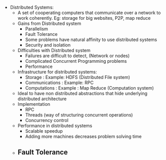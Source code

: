 - Distributed Systems:
    - A set of cooperating computers that communicate over a network to work
    coherently. Eg: storage for big websites, P2P, map reduce
    - Gains from Distributed system
        - Parallelism
        - Fault Tolerance
        - Some problems have natural affinity to use distributed systems
        - Security and isolation
    - Difficulties with Distributed system
        - Failures are difficult to detect, (Network or nodes)
        - Complicated Concurrent Programming problems
        - Performance
    - Infrastructure for distributed systems:
        - Storage : Example: HDFS (Distributed File system)
        - Communications : Example: RPC
        - Computations : Example : Map Reduce (Computation system)
    - Ideal to have non distributed abstractions that hide underlying distributed architecture
    - Implementation
        - RPC
        - Threads (way of structuring concurrent operations)
        - Concurrency control
    - Performance in distributed systems
        - Scalable speedup
        - Adding more machines decreases problem solving time
    - Fault Tolerance
        - 
      